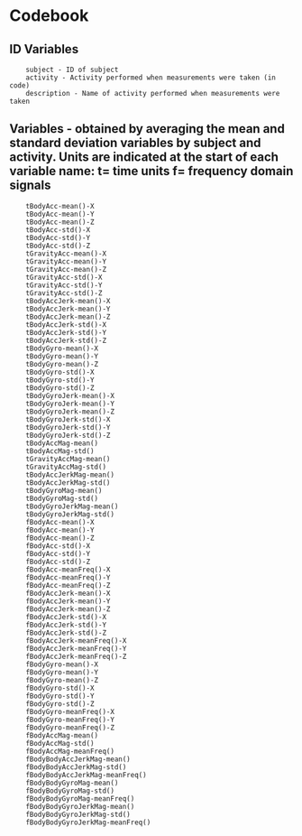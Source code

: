 Codebook
================

ID Variables
------------

        subject - ID of subject
        activity - Activity performed when measurements were taken (in code)
        description - Name of activity performed when measurements were taken

Variables - obtained by averaging the mean and standard deviation variables by subject and activity. Units are indicated at the start of each variable name: t= time units f= frequency domain signals
------------------------------------------------------------------------------------------------------------------------------------------------------------------------------------------------------

        tBodyAcc-mean()-X 
        tBodyAcc-mean()-Y 
        tBodyAcc-mean()-Z 
        tBodyAcc-std()-X 
        tBodyAcc-std()-Y 
        tBodyAcc-std()-Z 
        tGravityAcc-mean()-X 
        tGravityAcc-mean()-Y 
        tGravityAcc-mean()-Z 
        tGravityAcc-std()-X 
        tGravityAcc-std()-Y 
        tGravityAcc-std()-Z 
        tBodyAccJerk-mean()-X
        tBodyAccJerk-mean()-Y 
        tBodyAccJerk-mean()-Z 
        tBodyAccJerk-std()-X 
        tBodyAccJerk-std()-Y 
        tBodyAccJerk-std()-Z 
        tBodyGyro-mean()-X 
        tBodyGyro-mean()-Y 
        tBodyGyro-mean()-Z 
        tBodyGyro-std()-X 
        tBodyGyro-std()-Y 
        tBodyGyro-std()-Z 
        tBodyGyroJerk-mean()-X
        tBodyGyroJerk-mean()-Y 
        tBodyGyroJerk-mean()-Z 
        tBodyGyroJerk-std()-X 
        tBodyGyroJerk-std()-Y 
        tBodyGyroJerk-std()-Z 
        tBodyAccMag-mean() 
        tBodyAccMag-std() 
        tGravityAccMag-mean() 
        tGravityAccMag-std() 
        tBodyAccJerkMag-mean() 
        tBodyAccJerkMag-std()
        tBodyGyroMag-mean() 
        tBodyGyroMag-std() 
        tBodyGyroJerkMag-mean() 
        tBodyGyroJerkMag-std() 
        fBodyAcc-mean()-X 
        fBodyAcc-mean()-Y 
        fBodyAcc-mean()-Z 
        fBodyAcc-std()-X 
        fBodyAcc-std()-Y 
        fBodyAcc-std()-Z 
        fBodyAcc-meanFreq()-X
        fBodyAcc-meanFreq()-Y 
        fBodyAcc-meanFreq()-Z 
        fBodyAccJerk-mean()-X 
        fBodyAccJerk-mean()-Y 
        fBodyAccJerk-mean()-Z 
        fBodyAccJerk-std()-X 
        fBodyAccJerk-std()-Y 
        fBodyAccJerk-std()-Z 
        fBodyAccJerk-meanFreq()-X 
        fBodyAccJerk-meanFreq()-Y 
        fBodyAccJerk-meanFreq()-Z 
        fBodyGyro-mean()-X 
        fBodyGyro-mean()-Y 
        fBodyGyro-mean()-Z 
        fBodyGyro-std()-X 
        fBodyGyro-std()-Y 
        fBodyGyro-std()-Z 
        fBodyGyro-meanFreq()-X
        fBodyGyro-meanFreq()-Y 
        fBodyGyro-meanFreq()-Z 
        fBodyAccMag-mean() 
        fBodyAccMag-std() 
        fBodyAccMag-meanFreq()
        fBodyBodyAccJerkMag-mean() 
        fBodyBodyAccJerkMag-std()
        fBodyBodyAccJerkMag-meanFreq()
        fBodyBodyGyroMag-mean()
        fBodyBodyGyroMag-std() 
        fBodyBodyGyroMag-meanFreq() 
        fBodyBodyGyroJerkMag-mean() 
        fBodyBodyGyroJerkMag-std() 
        fBodyBodyGyroJerkMag-meanFreq()
